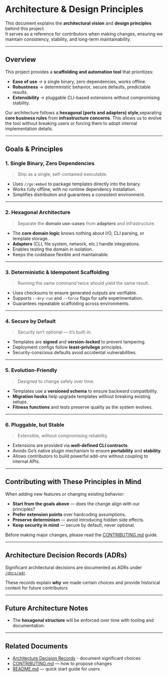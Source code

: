 # Architecture & Design Principles

This document explains the **architectural vision** and **design principles** behind this project.  
It serves as a reference for contributors when making changes, ensuring we maintain consistency, stability, and long-term maintainability.

---

## Overview

This project provides a **scaffolding and automation tool** that prioritizes:

- **Ease of use** → a single binary, zero dependencies, works offline.
- **Robustness** → deterministic behavior, secure defaults, predictable results.
- **Extensibility** → pluggable CLI-based extensions without compromising stability.

Our architecture follows a **hexagonal (ports and adapters) style**,separating **core business rules** from **infrastructure concerns**.
This allows us to evolve the tool without breaking users or forcing them to adopt internal implementation details.

---

## Goals & Principles

### **1. Single Binary, Zero Dependencies**
> Ship as a single, self-contained executable.

- Uses `//go:embed` to package templates directly into the binary.
- Works fully offline, with no runtime dependency installation.
- Simplifies distribution and guarantees a consistent environment.

---

### **2. Hexagonal Architecture**
> Separate the **domain use-cases** from **adapters** and infrastructure.

- The **core domain logic** knows nothing about I/O, CLI parsing, or template storage.
- **Adapters** (CLI, file system, network, etc.) handle integrations.
- Enables testing the domain in isolation.
- Keeps the codebase flexible and maintainable.

---

### **3. Deterministic & Idempotent Scaffolding**
> Running the same command twice should yield the same result.

- Uses checksums to ensure generated outputs are verifiable.
- Supports `--dry-run` and `--force` flags for safe experimentation.
- Guarantees repeatable scaffolding across environments.

---

### **4. Secure by Default**
> Security isn’t optional — it’s built-in.

- Templates are **signed** and **version-locked** to prevent tampering.
- Deployment configs follow **least-privilege** principles.
- Security-conscious defaults avoid accidental vulnerabilities.

---

### **5. Evolution-Friendly**
> Designed to change safely over time.

- Templates use a **versioned schema** to ensure backward compatibility.
- **Migration hooks** help upgrade templates without breaking existing setups.
- **Fitness functions** and tests preserve quality as the system evolves.

---

### **6. Pluggable, but Stable**
> Extensible, without compromising reliability.

- Extensions are provided via **well-defined CLI contracts**.
- Avoids Go’s native plugin mechanism to ensure **portability** and **stability**.
- Allows contributors to build powerful add-ons without coupling to internal APIs.

---

## Contributing with These Principles in Mind

When adding new features or changing existing behavior:

- **Start from the goals above** — does the change align with our principles?
- **Prefer extension points** over hardcoding assumptions.
- **Preserve determinism** — avoid introducing hidden side effects.
- **Keep security in mind** — secure by default, never optional.

Before making major changes, please read the [CONTRIBUTING.md](./CONTRIBUTING.md) guide.

---

## Architecture Decision Records (ADRs)

Significant architectural decisions are documented as ADRs under [`/docs/adr`](./docs/adr).

These records explain **why** we made certain choices and provide historical context for future contributors

---

## Future Architecture Notes

- The **hexagonal structure** will be enforced over time with tooling and documentation.

---

## Related Documents

- [Architecture Decision Records](./docs/adr/README.md) - document significant choices
- [CONTRIBUTING.md](./CONTRIBUTING.md) — how to propose changes
- [README.md](./README.md) — quick start guide for users

